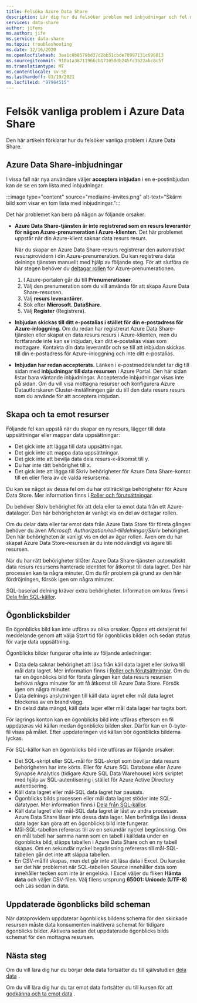 ```yaml
---
title: Felsöka Azure Data Share
description: Lär dig hur du felsöker problem med inbjudningar och fel när du skapar eller tar emot data resurser i Azure Data Share.
services: data-share
author: jifems
ms.author: jife
ms.service: data-share
ms.topic: troubleshooting
ms.date: 12/16/2020
ms.openlocfilehash: 3aa1c0b8579bd37d2bb51cbde70997131c696813
ms.sourcegitcommit: 910a1a38711966cb171050db245fc3b22abc8c5f
ms.translationtype: MT
ms.contentlocale: sv-SE
ms.lasthandoff: 03/19/2021
ms.locfileid: "97964515"
---
```

# <a name="troubleshoot-common-problems-in-azure-data-share"></a>Felsök vanliga problem i Azure Data Share 

Den här artikeln förklarar hur du felsöker vanliga problem i Azure Data Share. 

## <a name="azure-data-share-invitations"></a>Azure Data Share-inbjudningar 

I vissa fall när nya användare väljer **acceptera inbjudan** i en e-postinbjudan kan de se en tom lista med inbjudningar. 

:::image type="content" source="media/no-invites.png" alt-text="Skärm bild som visar en tom lista med inbjudningar.":::

Det här problemet kan bero på någon av följande orsaker:

* **Azure Data Share-tjänsten är inte registrerad som en resurs leverantör för någon Azure-prenumeration i Azure-klienten.** Det här problemet uppstår när din Azure-klient saknar data resurs resurs. 

    När du skapar en Azure Data Share-resurs registrerar den automatiskt resursprovidern i din Azure-prenumeration. Du kan registrera data delnings tjänsten manuellt med hjälp av följande steg. För att slutföra de här stegen behöver du [deltagar rollen](../role-based-access-control/built-in-roles.md#contributor) för Azure-prenumerationen. 

    1. I Azure-portalen går du till **Prenumerationer**.
    1. Välj den prenumeration som du vill använda för att skapa Azure Data Share-resursen.
    1. Välj **resurs leverantörer**.
    1. Sök efter **Microsoft. DataShare**.
    1. Välj **Register** (Registrera).

* **Inbjudan skickas till ditt e-postalias i stället för din e-postadress för Azure-inloggning.** Om du redan har registrerat Azure Data Share-tjänsten eller skapat en data resurs resurs i Azure-klienten, men du fortfarande inte kan se inbjudan, kan ditt e-postalias visas som mottagare. Kontakta din data leverantör och se till att inbjudan skickas till din e-postadress för Azure-inloggning och inte ditt e-postalias.

* **Inbjudan har redan accepterats.** Länken i e-postmeddelandet tar dig till sidan med **inbjudningar till data resursen** i Azure Portal. Den här sidan listar bara väntande inbjudningar. Accepterade inbjudningar visas inte på sidan. Om du vill visa mottagna resurser och konfigurera Azure Datautforskaren Cluster-inställningen går du till den data resurs resurs som du använde för att acceptera inbjudan.

## <a name="creating-and-receiving-shares"></a>Skapa och ta emot resurser

Följande fel kan uppstå när du skapar en ny resurs, lägger till data uppsättningar eller mappar data uppsättningar:

* Det gick inte att lägga till data uppsättningar.
* Det gick inte att mappa data uppsättningar.
* Det gick inte att bevilja data dela resurs-x-åtkomst till y.
* Du har inte rätt behörighet till x.
* Det gick inte att lägga till Skriv behörigheter för Azure Data Share-kontot till en eller flera av de valda resurserna.

Du kan se något av dessa fel om du har otillräckliga behörigheter för Azure Data Store. Mer information finns i [Roller och förutsättningar](concepts-roles-permissions.md). 

Du behöver Skriv behörighet för att dela eller ta emot data från ett Azure-datalager. Den här behörigheten är vanligt vis en del av deltagar rollen. 

Om du delar data eller tar emot data från Azure Data Store för första gången behöver du även *Microsoft. Authorization/roll-tilldelningar/Skriv* behörighet. Den här behörigheten är vanligt vis en del av ägar rollen. Även om du har skapat Azure Data Store-resursen är du inte nödvändigt vis ägare till resursen. 

När du har rätt behörigheter tillåter Azure Data Share-tjänsten automatiskt data resurs resursens hanterade identitet för åtkomst till data lagret. Den här processen kan ta några minuter. Om du får problem på grund av den här fördröjningen, försök igen om några minuter.

SQL-baserad delning kräver extra behörigheter. Information om krav finns i [Dela från SQL-källor](how-to-share-from-sql.md).

## <a name="snapshots"></a>Ögonblicksbilder
En ögonblicks bild kan inte utföras av olika orsaker. Öppna ett detaljerat fel meddelande genom att välja Start tid för ögonblicks bilden och sedan status för varje data uppsättning. 

Ögonblicks bilder fungerar ofta inte av följande anledningar:

* Data dela saknar behörighet att läsa från käll data lagret eller skriva till mål data lagret. Mer information finns i [Roller och förutsättningar](concepts-roles-permissions.md). Om du tar en ögonblicks bild för första gången kan data resurs resursen behöva några minuter för att få åtkomst till Azure Data Store. Försök igen om några minuter.
* Data delnings anslutningen till käll data lagret eller mål data lagret blockeras av en brand vägg.
* En delad data mängd, käll data lager eller mål data lager har tagits bort.

För lagrings konton kan en ögonblicks bild inte utföras eftersom en fil uppdateras vid källan medan ögonblicks bilden sker. Därför kan en 0-byte-fil visas på målet. Efter uppdateringen vid källan bör ögonblicks bilderna lyckas.

För SQL-källor kan en ögonblicks bild inte utföras av följande orsaker:

* Det SQL-skript eller SQL-mål för SQL-skript som beviljar data resurs behörigheten har inte körts. Eller för Azure SQL Database eller Azure Synapse Analytics (tidigare Azure SQL Data Warehouse) körs skriptet med hjälp av SQL-autentisering i stället för Azure Active Directory autentisering.  
* Käll data lagret eller mål-SQL data lagret har pausats.
* Ögonblicks bilds processen eller mål data lagret stöder inte SQL-datatyper. Mer information finns i [Dela från SQL-källor](how-to-share-from-sql.md#supported-data-types).
* Käll data lagret eller mål-SQL data lagret är låst av andra processer. Azure Data Share låser inte dessa data lager. Men befintliga lås i dessa data lager kan göra att en ögonblicks bild inte fungerar.
* Mål-SQL-tabellen refereras till av en sekundär nyckel begränsning. Om en mål tabell har samma namn som en tabell i källdata under en ögonblicks bild, släpps tabellen i Azure Data Share och en ny tabell skapas. Om en sekundär nyckel begränsning refereras till mål-SQL-tabellen går det inte att släppa tabellen.
* En CSV-målfil skapas, men det går inte att läsa data i Excel. Du kanske ser det här problemet när SQL-tabellen Source innehåller data som innehåller tecken som inte är engelska. I Excel väljer du fliken **Hämta data** och väljer CSV-filen. Välj filens ursprung **65001: Unicode (UTF-8)** och Läs sedan in data.

## <a name="updated-snapshot-schedules"></a>Uppdaterade ögonblicks bild scheman
När dataprovidern uppdaterar ögonblicks bildens schema för den skickade resursen måste data konsumenten inaktivera schemat för tidigare ögonblicks bilder. Aktivera sedan det uppdaterade ögonblicks bilds schemat för den mottagna resursen. 

## <a name="next-steps"></a>Nästa steg

Om du vill lära dig hur du börjar dela data fortsätter du till självstudien [dela data](share-your-data.md) . 

Om du vill lära dig hur du tar emot data fortsätter du till kursen för att [godkänna och ta emot data](subscribe-to-data-share.md) .